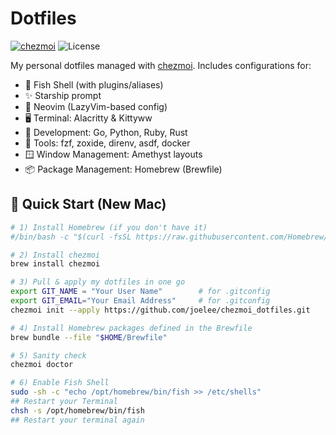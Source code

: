 # Dotfiles

[![chezmoi](https://img.shields.io/badge/managed%20with-chezmoi-00A0FF.svg)](https://www.chezmoi.io/)
![License](https://img.shields.io/badge/license-MIT-blue)

My personal dotfiles managed with [chezmoi](https://www.chezmoi.io/). Includes configurations for:

- 🐚 Fish Shell (with plugins/aliases)
- ✨ Starship prompt
- 🧪 Neovim (LazyVim-based config)
- 🖥️ Terminal: Alacritty & Kittyww
- 🧩 Development: Go, Python, Ruby, Rust
- 🧰 Tools: fzf, zoxide, direnv, asdf, docker
- 🪟 Window Management: Amethyst layouts
- 📦 Package Management: Homebrew (Brewfile)


## 🚀 Quick Start (New Mac)
```bash
# 1) Install Homebrew (if you don't have it)
#/bin/bash -c "$(curl -fsSL https://raw.githubusercontent.com/Homebrew/install/HEAD/install.sh)"

# 2) Install chezmoi
brew install chezmoi

# 3) Pull & apply my dotfiles in one go
export GIT_NAME = "Your User Name"        # for .gitconfig
export GIT_EMAIL="Your Email Address"     # for .gitconfig
chezmoi init --apply https://github.com/joelee/chezmoi_dotfiles.git

# 4) Install Homebrew packages defined in the Brewfile
brew bundle --file "$HOME/Brewfile"

# 5) Sanity check
chezmoi doctor

# 6) Enable Fish Shell
sudo -sh -c "echo /opt/homebrew/bin/fish >> /etc/shells"
## Restart your Terminal
chsh -s /opt/homebrew/bin/fish
## Restart your terminal again

```
